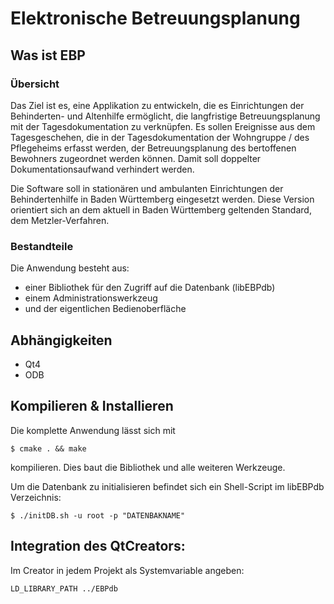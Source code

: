 # Elektronische Betreuungsplanung


## Was ist EBP


### Übersicht

Das Ziel ist es, eine Applikation zu entwickeln, die es Einrichtungen der Behinderten- und Altenhilfe ermöglicht,
die langfristige Betreuungsplanung mit der Tagesdokumentation zu verknüpfen. Es sollen Ereignisse aus dem Tagesgeschehen,
die in der Tagesdokumentation der Wohngruppe / des Pflegeheims erfasst werden,
der Betreuungsplanung des bertoffenen Bewohners zugeordnet werden können.
Damit soll doppelter Dokumentationsaufwand verhindert werden.

Die Software soll in stationären und ambulanten Einrichtungen der Behindertenhilfe in Baden Württemberg eingesetzt werden.
Diese Version orientiert sich an dem aktuell in Baden Württemberg geltenden Standard, dem Metzler-Verfahren.


### Bestandteile

Die Anwendung besteht aus:

* einer Bibliothek für den Zugriff auf die Datenbank (libEBPdb)
* einem Administrationswerkzeug
* und der eigentlichen Bedienoberfläche


## Abhängigkeiten

* Qt4
* ODB


## Kompilieren & Installieren

Die komplette Anwendung lässt sich mit

	$ cmake . && make

kompilieren.
Dies baut die Bibliothek und alle weiteren Werkzeuge.

Um die Datenbank zu initialisieren befindet sich ein Shell-Script im libEBPdb Verzeichnis:

	$ ./initDB.sh -u root -p "DATENBAKNAME"


## Integration des QtCreators:

Im Creator in jedem Projekt als Systemvariable angeben:

	LD_LIBRARY_PATH ../EBPdb
